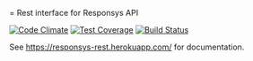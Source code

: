 = Rest interface for Responsys API

[![Code Climate](https://codeclimate.com/github/TheBookPeople/responsys-rest/badges/gpa.svg)](https://codeclimate.com/github/TheBookPeople/responsys-rest) [![Test Coverage](https://codeclimate.com/github/TheBookPeople/responsys-rest/badges/coverage.svg)](https://codeclimate.com/github/TheBookPeople/responsys-rest) 
[![Build Status](https://travis-ci.org/TheBookPeople/responsys-rest.svg?branch=develop)](https://travis-ci.org/TheBookPeople/responsys-rest)

See https://responsys-rest.herokuapp.com/ for documentation.


